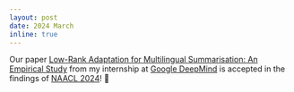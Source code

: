 ```yaml
---
layout: post
date: 2024 March
inline: true
---
```


Our paper [Low-Rank Adaptation for Multilingual Summarisation: An Empirical Study](https://arxiv.org/abs/2311.08572) from my internship at [Google DeepMind](https://deepmind.google/) is accepted in the findings of [NAACL 2024](https://2024.naacl.org/)! :tada:
